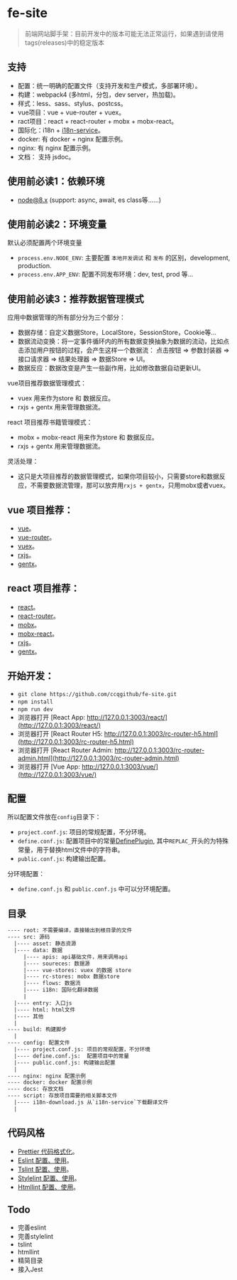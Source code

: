 # fe-site

> 前端网站脚手架：目前开发中的版本可能无法正常运行，如果遇到请使用tags(releases)中的稳定版本

## 支持

- 配置：统一明确的配置文件（支持开发和生产模式，多部署环境）。
- 构建：webpack4 (多html，分包，dev server，热加载)。
- 样式：less、sass、stylus、postcss。
- vue项目：vue + vue-router + vuex。
- ract项目：react + react-router + mobx + mobx-react。
- 国际化：i18n + [i18n-service](https://github.com/ccqgithub/i18n-service)。
- docker: 有 docker + nginx 配置示例。
- nginx: 有 nginx 配置示例。
- 文档： 支持 jsdoc。

## 使用前必读1：依赖环境

- node@8.x (support: async, await, es class等……)

## 使用前必读2：环境变量

默认必须配置两个环境变量

- `process.env.NODE_ENV`: 主要配置 `本地开发调试` 和 `发布` 的区别，development, production.
- `process.env.APP_ENV`: 配置不同发布环境：dev, test, prod 等...

## 使用前必读3：推荐数据管理模式

应用中数据管理的所有部分分为三个部分：

- 数据存储：自定义数据Store，LocalStore，SessionStore，Cookie等…
- 数据流动变换：将一定事件循环内的所有数据变换抽象为数据的流动，比如点击添加用户按钮的过程，会产生这样一个数据流： 点击按钮 => 参数封装器 => 接口请求器 => 结果处理器 => 数据Store => UI。
- 数据反应：数据改变是产生一些副作用，比如修改数据自动更新UI。

vue项目推荐数据管理模式：

- vuex 用来作为store 和 数据反应。
- rxjs + gentx 用来管理数据流。

react 项目推荐书籍管理模式：

- mobx + mobx-react 用来作为store 和 数据反应。
- rxjs + gentx 用来管理数据流。

灵活处理：

- 这只是大项目推荐的数据管理模式，如果你项目较小，只需要store和数据反应，不需要数据流管理，那可以放弃用`rxjs + gentx`，只用mobx或者vuex。

## vue 项目推荐：

- [vue](https://github.com/vuejs/vue)。
- [vue-router](https://github.com/vuejs/vue-router)。
- [vuex](https://github.com/vuejs/vuex)。
- [rxjs](https://github.com/ReactiveX/rxjs)。
- [gentx](https://github.com/ccqgithub/gentx)。

## react 项目推荐：

- [react](https://github.com/facebook/react/)。
- [react-router](https://github.com/ReactTraining/react-router)。
- [mobx](https://github.com/mobxjs/mobx)。
- [mobx-react](https://github.com/mobxjs/mobx-react)。
- [rxjs](https://github.com/ReactiveX/rxjs)。
- [gentx](https://github.com/ccqgithub/gentx)。

## 开始开发：

- `git clone https://github.com/ccqgithub/fe-site.git`
- `npm install`
- `npm run dev` 
- 浏览器打开 [React App: http://127.0.0.1:3003/react/](http://127.0.0.1:3003/react/)
- 浏览器打开 [React Router H5: http://127.0.0.1:3003/rc-router-h5.html](http://127.0.0.1:3003/rc-router-h5.html)
- 浏览器打开 [React Router Admin: http://127.0.0.1:3003/rc-router-admin.html](http://127.0.0.1:3003/rc-router-admin.html)
- 浏览器打开 [Vue App: http://127.0.0.1:3003/vue/](http://127.0.0.1:3003/vue/)

## 配置

所以配置文件放在`config`目录下：

- `project.conf.js`: 项目的常规配置，不分环境。
- `define.conf.js`: 配置项目中的常量[DefinePlugin](https://webpack.js.org/plugins/define-plugin/), 其中`REPLAC_`开头的为特殊常量，用于替换html文件中的字符串。
- `public.conf.js`: 构建输出配置。

分环境配置：

- `define.conf.js` 和 `public.conf.js` 中可以分环境配置。

## 目录

```txt
---- root: 不需要编译，直接输出到根目录的文件
---- src: 源码
  |---- asset: 静态资源
  |---- data: 数据
     |---- apis: api基础文件，用来调用api
     |---- soureces: 数据源
     |---- vue-stores: vuex 的数据 store
     |---- rc-stores: mobx 数据store
     |---- flows: 数据流
     |---- i18n: 国际化翻译数据
     |
  |---- entry: 入口js
  |---- html: html文件
  |---- 其他
  |
---- build: 构建脚步
  |
---- config: 配置文件
  |---- project.conf.js: 项目的常规配置，不分环境
  |---- define.conf.js:  配置项目中的常量
  |---- public.conf.js: 构建输出配置
  |
---- nginx: nginx 配置示例
---- docker: docker 配置示例
---- docs: 存放文档
---- script: 存放项目需要的相关脚本文件
  |---- i18n-download.js 从`i18n-service`下载翻译文件
  |

```

## 代码风格

- [Prettier 代码格式化](./doc/code-style/prettier.md)。
- [Eslint 配置、使用](./doc/code-style/eslint.md)。
- [Tslint 配置、使用](./doc/code-style/tslint.md)。
- [Stylelint 配置、使用](./doc/code-style/stylelint.md)。
- [Htmllint 配置、使用](./doc/code-style/htmllint.md)。

## Todo

- 完善eslint
- 完善stylelint
- tslint
- htmllint
- 精简目录
- 接入Jest